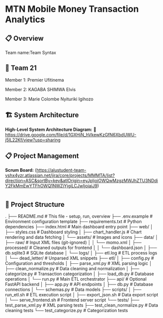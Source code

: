 # MTN Mobile Money Transaction Analytics

## 📋 Overview
Team name:Team Syntax

## 👥 Team 21 
Member 1: Premier Ufitinema

Member 2: KAGABA SHIMWA Elvis

Member 3: Marie Colombe Nyituriki Igihozo

## 🏗️ System Architecture
**High-Level System Architecture Diagram:**
🔗  https://drive.google.com/file/d/1GXHjN_hVkewKzGfN6XbdUWU-j5IL22Kf/view?usp=sharing


## 📋 Project Management
**Scrum Board:**
(https://alustudent-team-vshx4yzr.atlassian.net/jira/core/projects/MMMTA/list?direction=ASC&sortBy=key&atlOrigin=eyJpIjoiOWQwMzgzMWJhZTU3NDdiY2FkMmEwYTFhOWQ1NWZjYjgiLCJwIjoiaiJ9)
#

## 📁 Project Structure
.
├── README.md                         # This file - setup, run, overview
├── .env.example                      # Environment configuration template
├── requirements.txt                  # Python dependencies
├── index.html                        # Main dashboard entry point
├── web/
│   ├── styles.css                    # Dashboard styling
│   ├── chart_handler.js              # Chart rendering and data fetching
│   └── assets/                       # Images and icons
├── data/
│   ├── raw/                          # Input XML files (git-ignored)
│   │   └── momo.xml
│   ├── processed/                    # Cleaned outputs for frontend
│   │   └── dashboard.json
│   ├── db.sqlite3                    # SQLite database
│   └── logs/
│       ├── etl.log                   # ETL process logs
│       └── dead_letter/              # Unparsed XML snippets
├── etl/
│   ├── config.py                     # Configuration and thresholds
│   ├── parse_xml.py                  # XML parsing logic
│   ├── clean_normalize.py            # Data cleaning and normalization
│   ├── categorize.py                 # Transaction categorization
│   ├── load_db.py                    # Database operations
│   └── run.py                        # Main ETL orchestrator
├── api/                              # Optional FastAPI backend
│   ├── app.py                        # API endpoints
│   ├── db.py                         # Database connections
│   └── schemas.py                    # Data models
├── scripts/
│   ├── run_etl.sh                    # ETL execution script
│   ├── export_json.sh                # Data export script
│   └── serve_frontend.sh             # Frontend server script
└── tests/
    ├── test_parse_xml.py             # XML parsing tests
    ├── test_clean_normalize.py       # Data cleaning tests
    └── test_categorize.py            # Categorization tests
